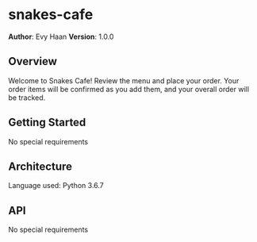 # snakes-cafe


**Author**: Evy Haan
**Version**: 1.0.0

## Overview
Welcome to Snakes Cafe! Review the menu and place your order. Your order items will be confirmed as you add them, and your overall order will be tracked.

## Getting Started
No special requirements

## Architecture
Language used: Python 3.6.7

## API
No special requirements

